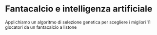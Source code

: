 # Fantacalcio e intelligenza artificiale
Applichiamo un algoritmo di selezione genetica per scegliere i migliori 11 giocatori da un fantacalcio a listone
